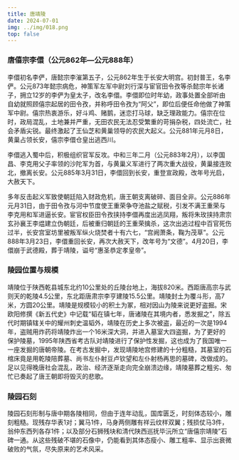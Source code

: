 ```yaml
---
title: 唐靖陵
date: 2024-07-01
img: ../img/018.png
top: false
---
```


### 唐僖宗李儇（公元862年—公元888年）

李儇初名李俨，唐懿宗李漼第五子，公元862年生于长安大明宫。初封普王，名李俨。公元873年懿宗病危，神策军左军中尉刘行深与宦官田令孜等杀懿宗年长诸子，拥立12岁的李俨为皇太子，改名李儇。李儇即位时年幼，政事处置全部听由自幼就照顾僖宗起居的田令孜，并称呼田令孜为“阿父”，即位后便任命他做了神策军中尉。僖宗热衷游乐，好斗鸡、赌鹅，迷恋打马球，缺乏理政能力。僖宗在位时，政局混乱，土地兼并严重，无田农民无法忍受繁重的苛捐杂税，四处流亡，社会矛盾尖锐。最终激起了王仙芝和黄巢领导的农民大起义。公元881年元月8日，黄巢占领长安，僖宗李儇仓皇出逃西川。

李儇逃入蜀中后，积极组织官军反攻。中和三年二月（公元883年2月），以李国昌、李克用父子率领的沙陀军为首，与黄巢义军进行了两次重大战役，黄巢接连败北，撤离长安。公元885年3月31日，李儇回到长安，重登宣政殿，改年号光启，大赦天下。

多年反击起义军致使朝廷陷入财政危机，唐王朝支离破碎、面目全非。公元886年元月31日，由于田令孜与河中节度使王重荣争夺池盐之赋税，引发不满王重荣与李克用和军进逼长安。宦官权臣田令孜挟持李儇再度出逃凤翔，叛将朱玫挟持肃宗玄孙襄王李煴建立伪朝廷，后被重归朝廷的王重荣擒杀，这次出逃过程中百官死伤过半，长安宫室坊里被叛军纵火烧焚者十有六七，“宫阙萧条，鞠为茂草”。公元888年3月23日，李儇重回长安，再次大赦天下，改年号为“文德”。4月20日，李儇崩于武德殿，葬于靖陵，谥号“惠圣恭定孝皇帝”。

### 陵园位置与规模

靖陵位于陕西乾县城东北约10公里处的丘陵台地上，海拔820米。西距唐高宗与武则天的乾陵4.5公里，东北距唐肃宗李亨建陵15.5公里。靖陵封土为覆斗形，高7米，方圆20公里。靖陵是规模较小的积土为冢，相对因山为陵来说更好盗掘。宋欧阳修撰《新五代史》中记载“韬在镇七年，唐诸陵在其境内者，悉发掘之”，除五代时期镇辖关中的耀州刺史温韬外，靖陵在历史上多次被盗，最近的一次是1994年，盗贼用炸药将靖陵炸出一个16米深大洞，并进入墓室大四盗掘，为了更好的保护陵墓，1995年陕西省考古队对靖陵进行了保护性发掘，这也成为了我国唯一一座发掘的唐朝帝陵。在考古发掘中，发现靖陵地宫修建的十分粗糙，其墓室的石棺床竟是用乾陵陪葬墓、尚书左仆射豆卢钦望和左仆射杨再思的墓碑，改做成的。足以见得晚唐社会混乱，政治、经济逐渐走向完全崩溃边缘，靖陵墓葬之粗劣、匆忙已奏起了唐王朝即将毁灭的悲歌。

### 陵园石刻

陵园石刻形制与唐中期各陵相同，但由于连年动乱，国库匮乏，时刻体态较小，雕刻粗糙。现残存华表1对；翼马1件，马身两侧雕有祥云纹样双翼；残损仗马3件，翁仲东西列各存1件；以及部分石狮残块和清代陕西巡抚毕沅所立“唐僖宗靖陵”石碑一通。从这些残破不堪的石像中，仍能看到其体态瘦小、雕工粗率、显示出衰微破败的气氛，尽失原来的艺术风采。